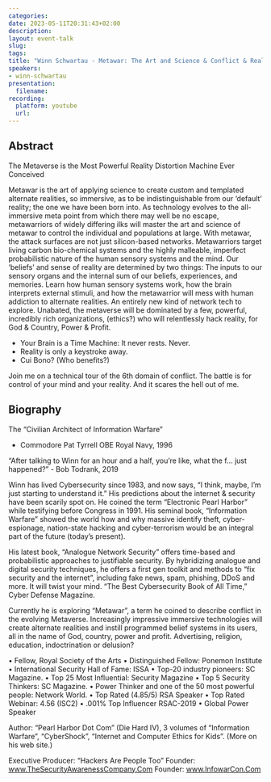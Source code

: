```yaml
---
categories:
date: 2023-05-11T20:31:43+02:00
description:
layout: event-talk
slug:
tags:
title: "Winn Schwartau - Metawar: The Art and Science & Conflict & Reality Distortion in the Metaverse"
speakers:
- winn-schwartau
presentation:
  filename:
recording:
  platform: youtube
  url:
---
```


## Abstract

The Metaverse is the Most Powerful Reality Distortion Machine Ever Conceived

Metawar is the art of applying science to create custom and templated alternate realities, so immersive, as to be indistinguishable from our ‘default’ reality; the one we have been born into. As technology evolves to the all-immersive meta point from which there may well be no escape, metawarriors of widely differing ilks will master the art and science of metawar to control the individual and populations at large. With metawar, the attack surfaces are not just silicon-based networks. Metawarriors target living carbon bio-chemical systems and the highly malleable, imperfect probabilistic nature of the human sensory systems and the mind. Our ‘beliefs’ and sense of reality are determined by two things: The inputs to our sensory organs and the internal sum of our beliefs, experiences, and memories. Learn how human sensory systems work, how the brain interprets external stimuli, and how the metawarrior will mess with human addiction to alternate realities. An entirely new kind of network tech to explore. Unabated, the metaverse will be dominated by a few, powerful, incredibly rich organizations, (ethics?) who will relentlessly hack reality, for God & Country, Power & Profit.

* Your Brain is a Time Machine: It never rests. Never.
* Reality is only a keystroke away.
* Cui Bono? (Who benefits?)

Join me on a technical tour of the 6th domain of conflict. The battle is for control of your mind and your reality. And it scares the hell out of me.

## Biography

The “Civilian Architect of Information Warfare”

- Commodore Pat Tyrrell OBE Royal Navy, 1996

“After talking to Winn for an hour and a half, you’re like, what the f... just happened?” - Bob Todrank, 2019

Winn has lived Cybersecurity since 1983, and now says, “I think, maybe, I’m just starting to understand it.” His predictions about the internet & security have been scarily spot on. He coined the term “Electronic Pearl Harbor” while testifying before Congress in 1991. His seminal book, “Information Warfare” showed the world how and why massive identify theft, cyber-espionage, nation-state hacking and cyber-terrorism would be an integral part of the future (today’s present).

His latest book, “Analogue Network Security” offers time-based and probabilistic approaches to justifiable security. By hybridizing analogue and digital security techniques, he offers a first gen toolkit and methods to “fix security and the internet”, including fake news, spam, phishing, DDoS and more. It will twist your mind. “The Best Cybersecurity Book of All Time,” Cyber Defense Magazine.

Currently he is exploring “Metawar”, a term he coined to describe conflict in the evolving Metaverse. Increasingly impressive immersive technologies will create alternate realities and instill programmed belief systems in its users, all in the name of God, country, power and profit. Advertising, religion, education, indoctrination or delusion?

• Fellow, Royal Society of the Arts • Distinguished Fellow: Ponemon Institute • International Security Hall of Fame: ISSA • Top-20 industry pioneers: SC Magazine. • Top 25 Most Influential: Security Magazine • Top 5 Security Thinkers: SC Magazine. • Power Thinker and one of the 50 most powerful people: Network World. • Top Rated (4.85/5) RSA Speaker • Top Rated Webinar: 4.56 (ISC2) • .001% Top Influencer RSAC-2019 • Global Power Speaker

Author: “Pearl Harbor Dot Com” (Die Hard IV), 3 volumes of “Information Warfare”, “CyberShock”, “Internet and Computer Ethics for Kids”. (More on his web site.)

Executive Producer: “Hackers Are People Too” Founder: www.TheSecurityAwarenessCompany.Com Founder: www.InfowarCon.Com
